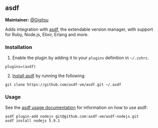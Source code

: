 ## asdf

**Maintainer:** [@Gigitsu](https://github.com/Gigitsu)

Adds integration with [asdf](https://github.com/asdf-vm/asdf), the extendable version manager, with support for Ruby, Node.js, Elixir, Erlang and more.

### Installation

1. Enable the plugin by adding it to your `plugins` definition in `~/.zshrc`.

  ```
  plugins=(asdf)
  ```

2. [Install asdf](https://github.com/asdf-vm/asdf#setup) by running the following:
  ```
  git clone https://github.com/asdf-vm/asdf.git ~/.asdf
  ```

### Usage

See the [asdf usage documentation](https://github.com/asdf-vm/asdf#usage) for information on how to use asdf:

```
asdf plugin-add nodejs git@github.com:asdf-vm/asdf-nodejs.git
asdf install nodejs 5.9.1
```
